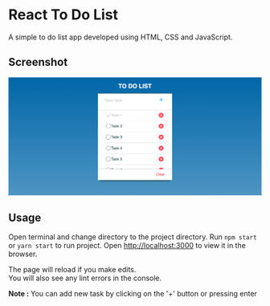# React To Do List

A simple to do list app developed using HTML, CSS and JavaScript.

## Screenshot

![Screenshot](src/img/screenshot.png)

## Usage

Open terminal and change directory to the project directory. Run `npm start` or `yarn start` to run project. Open [http://localhost:3000](http://localhost:3000) to view it in the browser. 


The page will reload if you make edits.<br>
You will also see any lint errors in the console.

**Note :** You can add new task by clicking on the '+' button or pressing enter

